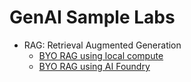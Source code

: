 # GenAI Sample Labs

- RAG: Retrieval Augmented Generation
  - [BYO RAG using local compute](./rag/local/readme.md)
  - [BYO RAG using AI Foundry](./rag/azure-ai-foundry/readme.md)
